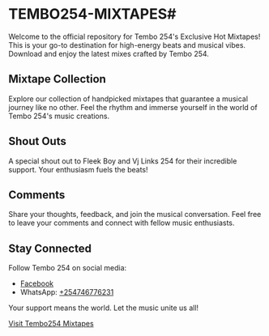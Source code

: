 # TEMBO254-MIXTAPES#
Welcome to the official repository for Tembo 254's Exclusive Hot Mixtapes! This is your go-to destination for high-energy beats and musical vibes. Download and enjoy the latest mixes crafted by Tembo 254.

## Mixtape Collection

Explore our collection of handpicked mixtapes that guarantee a musical journey like no other. Feel the rhythm and immerse yourself in the world of Tembo 254's music creations.

## Shout Outs

A special shout out to Fleek Boy and Vj Links 254 for their incredible support. Your enthusiasm fuels the beats!

## Comments

Share your thoughts, feedback, and join the musical conversation. Feel free to leave your comments and connect with fellow music enthusiasts.

## Stay Connected

Follow Tembo 254 on social media:
- [Facebook](https://www.facebook.com/mrjosehjoseph)
- WhatsApp: [+254746776231](tel:+254746776231)

Your support means the world. Let the music unite us all!

[Visit Tembo254 Mixtapes](https://joseh254.github.io/tembo254-mixtapes)
